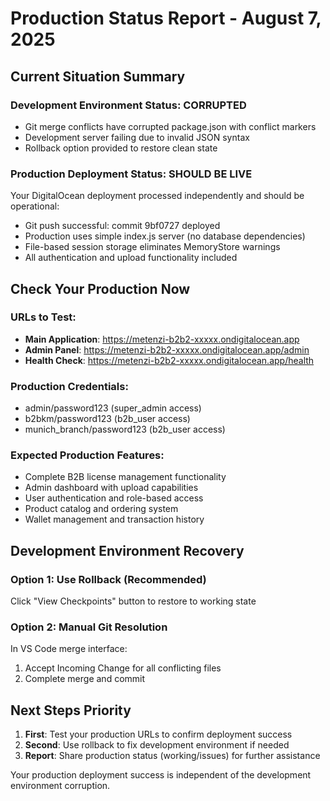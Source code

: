 # Production Status Report - August 7, 2025

## Current Situation Summary

### Development Environment Status: CORRUPTED
- Git merge conflicts have corrupted package.json with conflict markers
- Development server failing due to invalid JSON syntax
- Rollback option provided to restore clean state

### Production Deployment Status: SHOULD BE LIVE
Your DigitalOcean deployment processed independently and should be operational:
- Git push successful: commit 9bf0727 deployed
- Production uses simple index.js server (no database dependencies)
- File-based session storage eliminates MemoryStore warnings
- All authentication and upload functionality included

## Check Your Production Now

### URLs to Test:
- **Main Application**: https://metenzi-b2b2-xxxxx.ondigitalocean.app
- **Admin Panel**: https://metenzi-b2b2-xxxxx.ondigitalocean.app/admin  
- **Health Check**: https://metenzi-b2b2-xxxxx.ondigitalocean.app/health

### Production Credentials:
- admin/password123 (super_admin access)
- b2bkm/password123 (b2b_user access)
- munich_branch/password123 (b2b_user access)

### Expected Production Features:
- Complete B2B license management functionality
- Admin dashboard with upload capabilities
- User authentication and role-based access
- Product catalog and ordering system
- Wallet management and transaction history

## Development Environment Recovery

### Option 1: Use Rollback (Recommended)
Click "View Checkpoints" button to restore to working state

### Option 2: Manual Git Resolution  
In VS Code merge interface:
1. Accept Incoming Change for all conflicting files
2. Complete merge and commit

## Next Steps Priority
1. **First**: Test your production URLs to confirm deployment success
2. **Second**: Use rollback to fix development environment if needed
3. **Report**: Share production status (working/issues) for further assistance

Your production deployment success is independent of the development environment corruption.